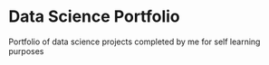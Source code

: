 # Data Science Portfolio
Portfolio of data science projects completed by me for self learning purposes


